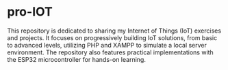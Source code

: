 # pro-IOT
This repository is dedicated to sharing my Internet of Things (IoT) exercises and projects. It focuses on progressively building IoT solutions, from basic to advanced levels, utilizing PHP and XAMPP to simulate a local server environment. The repository also features practical implementations with the ESP32 microcontroller for hands-on learning.
